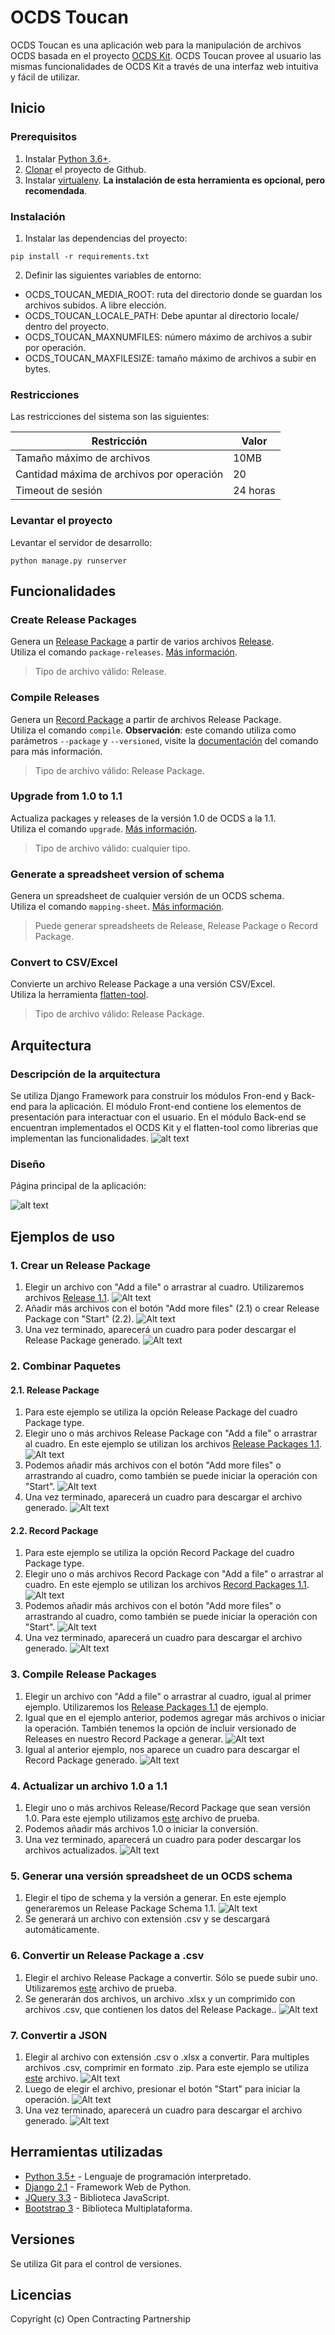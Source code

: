 # OCDS Toucan

OCDS Toucan es una aplicación web para la manipulación de archivos OCDS basada en el proyecto [OCDS Kit](https://ocdskit.readthedocs.io/).
OCDS Toucan provee al usuario las mismas funcionalidades de OCDS Kit a través de una interfaz web intuitiva y fácil de utilizar.

## Inicio
### Prerequisitos
1. Instalar [Python 3.6+](https://www.python.org/downloads).
2. [Clonar](https://help.github.com/en/articles/cloning-a-repository) el proyecto de Github.
3. Instalar [virtualenv](https://docs.python-guide.org/dev/virtualenvs/#lower-level-virtualenv). **La instalación de esta herramienta es opcional, pero recomendada**.

### Instalación
1. Instalar las dependencias del proyecto:
```
pip install -r requirements.txt
```
2. Definir las siguientes variables de entorno:
* OCDS_TOUCAN_MEDIA_ROOT: ruta del directorio donde se guardan los archivos subidos. A libre elección.
* OCDS_TOUCAN_LOCALE_PATH: Debe apuntar al directorio locale/ dentro del proyecto.
* OCDS_TOUCAN_MAXNUMFILES: número máximo de archivos a subir por operación.
* OCDS_TOUCAN_MAXFILESIZE: tamaño máximo de archivos a subir en bytes.

### Restricciones
Las restricciones del sistema son las siguientes:

Restricción | Valor
--- | ---
Tamaño máximo de archivos | 10MB
Cantidad máxima de archivos por operación | 20
Timeout de sesión | 24 horas

### Levantar el proyecto
Levantar el servidor de desarrollo:
```
python manage.py runserver
```

## Funcionalidades
### Create Release Packages
Genera un [Release Package](http://standard.open-contracting.org/latest/en/getting_started/publication_patterns/#packaging-releases-and-records) a partir de varios archivos [Release](http://standard.open-contracting.org/latest/en/getting_started/releases_and_records/#releases).  
Utiliza el comando `package-releases`. [Más información](https://ocdskit.readthedocs.io/en/latest/cli/ocds.html#package-releases).
>Tipo de archivo válido: Release.

### Compile Releases
Genera un [Record Package](http://standard.open-contracting.org/latest/en/getting_started/publication_patterns/#packaging-releases-and-records) a partir de archivos Release Package.  
Utiliza el comando `compile`. **Observación**: este comando utiliza como parámetros `--package` y `--versioned`, visite la [documentación](https://ocdskit.readthedocs.io/en/latest/cli/ocds.html#compile) del comando para más información.
>Tipo de archivo válido: Release Package.

### Upgrade from 1.0 to 1.1
Actualiza packages y releases de la versión 1.0 de OCDS a la 1.1.  
Utiliza el comando `upgrade`. [Más información](https://ocdskit.readthedocs.io/en/latest/cli/ocds.html#upgrade).
>Tipo de archivo válido: cualquier tipo.

### Generate a spreadsheet version of schema
Genera un spreadsheet de cualquier versión de un OCDS schema.  
Utiliza el comando `mapping-sheet`. [Más información](https://ocdskit.readthedocs.io/en/latest/cli/schema.html#mapping-sheet).
>Puede generar spreadsheets de Release, Release Package o Record Package.

### Convert to CSV/Excel
Convierte un archivo Release Package a una versión CSV/Excel.  
Utiliza la herramienta [flatten-tool](https://github.com/OpenDataServices/flatten-tool).
>Tipo de archivo válido: Release Package.

## Arquitectura
### Descripción  de la arquitectura
Se utiliza Django Framework para construir los módulos Fron-end y Back-end para la aplicación.
El módulo Front-end contiene los elementos de presentación para interactuar con el usuario.
En el módulo Back-end se encuentran implementados el OCDS Kit y el flatten-tool como librerias que implementan las funcionalidades.
![alt text](img/architecture.png "Diagrama General")

### Diseño
Página principal de la aplicación:

![alt text](img/landing_page.png "Página de inicio")

## Ejemplos de uso
### 1. Crear un Release Package
1. Elegir un archivo con "Add a file" o arrastrar al cuadro. Utilizaremos archivos [Release 1.1](/tests/fixtures/1.1/releases).
![Alt text](img/ex1_1.png "Figura 1.1")
2. Añadir más archivos con el botón "Add more files" (2.1) o crear Release Package con "Start" (2.2).
![Alt text](img/ex1_2.png "Figura 1.2")
3. Una vez terminado, aparecerá un cuadro para poder descargar el Release Package generado.
![Alt text](img/ex1_3.png "Figura 1.3")

### 2. Combinar Paquetes
#### 2.1. Release Package
1. Para este ejemplo se utiliza la opción Release Package del cuadro Package type.
2. Elegir uno o más archivos Release Package con "Add a file" o arrastrar al cuadro. En este ejemplo se utilizan los archivos [Release Packages 1.1](/tests/fixtures/1.1/release-packages).
![Alt text](img/ex2_1.png "Figura 2.1.2")
3. Podemos añadir más archivos con el botón "Add more files" o arrastrando al cuadro, como también se puede iniciar la operación con "Start".
![Alt text](img/ex2_2.png "Figura 2.1.3")
4. Una vez terminado, aparecerá un cuadro para descargar el archivo generado.
![Alt text](img/ex2_3.png "Figura 2.1.4")
#### 2.2. Record Package
1. Para este ejemplo se utiliza la opción Record Package del cuadro Package type.
2. Elegir uno o más archivos Record Package con "Add a file" o arrastrar al cuadro. En este ejemplo se utilizan los archivos [Record Packages 1.1](/tests/fixtures/1.1/record-packages).
![Alt text](img/ex2_4.png "Figura 2.2.2")
3. Podemos añadir más archivos con el botón "Add more files" o arrastrando al cuadro, como también se puede iniciar la operación con "Start".
![Alt text](img/ex2_5.png "Figura 2.2.3")
4. Una vez terminado, aparecerá un cuadro para descargar el archivo generado.
![Alt text](img/ex2_6.png "Figura 2.2.4")

### 3. Compile Release Packages
1. Elegir un archivo con "Add a file" o arrastrar al cuadro, igual al primer ejemplo. Utilizaremos los [Release Packages 1.1](/tests/fixtures/1.1/release-packages) de ejemplo.
2. Igual que en el ejemplo anterior, podemos agregar más archivos o iniciar la operación. También tenemos la opción de incluir versionado de Releases en nuestro Record Package a generar.
![Alt text](img/ex3_1.png "Figura 3.1")
3. Igual al anterior ejemplo, nos aparece un cuadro para descargar el Record Package generado.
![Alt text](img/ex3_2.png "Figura 3.2")

### 4. Actualizar un archivo 1.0 a 1.1
1. Elegir uno o más archivos Release/Record Package que sean versión 1.0. Para este ejemplo utilizamos [este](/tests/fixtures/1.0/release-packages/0001-tender.json) archivo de prueba.
2. Podemos añadir más archivos 1.0 o iniciar la conversión.
3. Una vez terminado, aparecerá un cuadro para poder descargar los archivos actualizados.
![Alt text](img/ex4.png "Figura 4")

### 5. Generar una versión spreadsheet de un OCDS schema
1. Elegir el tipo de schema y la versión a generar. En este ejemplo generaremos un Release Package Schema 1.1.
![Alt text](img/ex5.png "Figura 5")
2. Se generará un archivo con extensión .csv y se descargará automáticamente.

### 6. Convertir un Release Package a .csv
1. Elegir el archivo Release Package a convertir. Sólo se puede subir uno. Utilizaremos [este](/tests/fixtures/1.1/release-packages/0002-tender.json) archivo de prueba.
2. Se generarán dos archivos, un archivo .xlsx y un comprimido con archivos .csv, que contienen los datos del Release Package..
![Alt text](img/ex6.png "Figura 6")

### 7. Convertir a JSON
1. Elegir al archivo con extensión .csv o .xlsx a convertir. Para multiples archivos .csv, comprimir en formato .zip. Para este ejemplo se utiliza [este](/tests/fixtures/1.1/spreadsheets/flattened.csv) archivo.
![Alt text](img/ex7_1.png "Figura 7.1")
2. Luego de elegir el archivo, presionar el botón "Start" para iniciar la operación.
![Alt text](img/ex7_2.png "Figura 7.2")
3. Una vez terminado, aparecerá un cuadro para descargar el archivo generado.
![Alt text](img/ex7_3.png "Figura 7.3")

## Herramientas utilizadas
* [Python 3.5+](https://www.python.org/) - Lenguaje de programación interpretado.
* [Django 2.1](https://www.djangoproject.com/) - Framework Web de Python.
* [JQuery 3.3](https://jquery.com/) - Biblioteca JavaScript.
* [Bootstrap 3](https://getbootstrap.com/) - Biblioteca Multiplataforma.

## Versiones
Se utiliza Git para el control de versiones.

## Licencias
Copyright (c) Open Contracting Partnership
